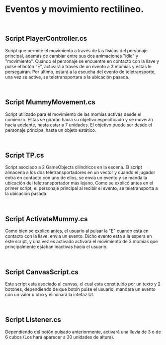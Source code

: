 # Eventos y movimiento rectilineo.

<br/>

## Script PlayerController.cs

Script que permite el movimiento a través de las físicas del personaje principal, además de cambiar entre sus dos animaciones "idle" y "movimiento". Cuando el personaje se encuentre en contacto con la llave y pulse el botón "E", activará a través de un evento a 3 momias y estas le perseguirán. Por último, estará a la escucha del evento de teletransporte, una vez se active, se teletransportara a la ubicación pasada.

<br/>

## Script MummyMovement.cs

Script utilizado para el movimiento de las momias activas desde el comienzo. Estas se girarán hacia su objetivo especificado y se moverán hacia adelante, hasta estar a 7 unidades. El objetivo puede ser desde el personaje principal hasta un objeto estático.

<br/>

## Script TP.cs

Script asociado a 2 GameObjects cilíndricos en la escena. El script almacena a los dos teletransportadores en un vector y cuando el jugador entra en contacto con uno de ellos, se envía un evento y se manda la ubicación del teletransportador más lejano. Como se explicó antes en el primer script, el personaje principal al recibir el evento, se teletransporta a la ubicación pasada.

<br/>

## Script ActivateMummy.cs

Como bien se explico antes, el usuario al pulsar la "E" cuando está en contacto con la llave, envia un evento. Dicho evento esta a la espera en este script, y una vez es activado activará el movimiento de 3 momias que principalmente estaban inactivas hacia el usuario.

<br/>

## Script CanvasScript.cs

Este script esta asociado al canvas, el cual esta constituido por un texto y 2 botones, dependiendo de que botón pulse el usuario, mandará un evento con un valor u otro y eliminará la intefaz UI.

<br/>

## Script Listener.cs

Dependiendo del botón pulsado anteriormente, activará una lluvia de 3 o de 6 cubos (Los hará aparecer a 30 unidades de altura).

<br/>
